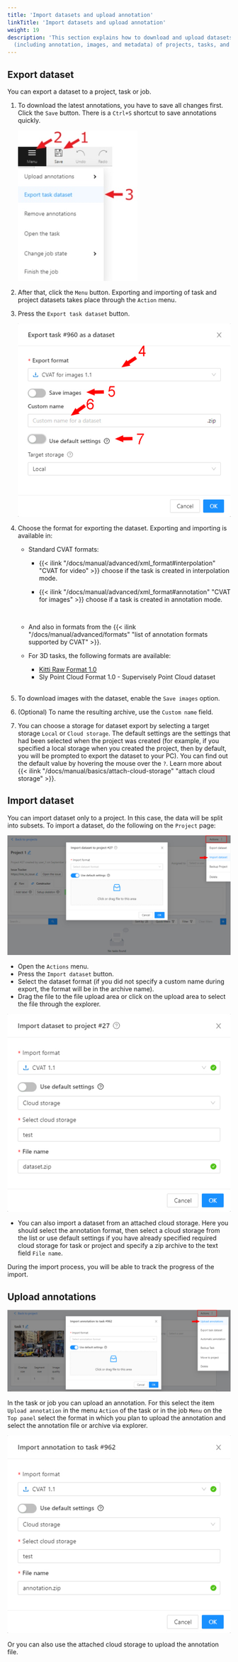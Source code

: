 ```yaml
---
title: 'Import datasets and upload annotation'
linkTitle: 'Import datasets and upload annotation'
weight: 19
description: 'This section explains how to download and upload datasets
  (including annotation, images, and metadata) of projects, tasks, and jobs.'
---
```


## Export dataset

You can export a dataset to a project, task or job.

1. To download the latest annotations, you have to save all changes first.
   Click the `Save` button. There is a `Ctrl+S` shortcut to save annotations quickly.

   ![Exporting dataset](/images/image028.jpg)

1. After that, click the `Menu` button.
   Exporting and importing of task and project datasets takes place through the `Action` menu.
1. Press the `Export task dataset` button.

   ![Setting up dataset export](/images/image225.jpg)

1. Choose the format for exporting the dataset. Exporting and importing is available in:
   - Standard CVAT formats:
     - {{< ilink "/docs/manual/advanced/xml_format#interpolation" "CVAT for video" >}}
       choose if the task is created in interpolation mode.
     - {{< ilink "/docs/manual/advanced/xml_format#annotation" "CVAT for images" >}}
       choose if a task is created in annotation mode.

       <br>
   - And also in formats from the
     {{< ilink "/docs/manual/advanced/formats" "list of annotation formats supported by CVAT" >}}.

   - For 3D tasks, the following formats are available:
     - [Kitti Raw Format 1.0](http://www.cvlibs.net/datasets/kitti/raw_data.php)
     - Sly Point Cloud Format 1.0  - Supervisely Point Cloud dataset

   <br>
1. To download images with the dataset, enable the `Save images` option.
1. (Optional) To name the resulting archive, use the `Custom name` field.
1. You can choose a storage for dataset export by selecting a target storage `Local` or `Cloud storage`.
   The default settings are the settings that had been selected when the project was created
   (for example, if you specified a local storage when you created the project,
   then by default, you will be prompted to export the dataset to your PC).
   You can find out the default value by hovering the mouse over the `?`.
   Learn more about {{< ilink "/docs/manual/basics/attach-cloud-storage" "attach cloud storage" >}}.

## Import dataset

You can import dataset only to a project. In this case, the data will be split into subsets.
To import a dataset, do the following on the `Project` page:

![Importing dataset](/images/image238.jpg)

- Open the `Actions` menu.
- Press the `Import dataset` button.
- Select the dataset format (if you did not specify a custom name during export,
  the format will be in the archive name).
- Drag the file to the file upload area or click on the upload area to select the file through the explorer.

![Setting up dataset import](/images/image250.jpg)

- You can also import a dataset from an attached cloud storage.
  Here you should select the annotation format, then select a cloud storage from the list or use default settings
  if you have already specified required cloud storage for task or project
  and specify a zip archive to the text field `File name`.

During the import process, you will be able to track the progress of the import.

## Upload annotations

![Uploading annotations](/images/image251.jpg)

In the task or job you can upload an annotation. For this select the item `Upload annotation`
in the menu `Action` of the task or in the job `Menu` on the `Top panel` select the format in which you plan
to upload the annotation and select the annotation file or archive via explorer.

![Setting up annotation upload](/images/image252.jpg)

Or you can also use the attached cloud storage to upload the annotation file.

